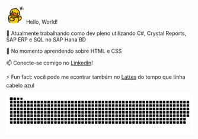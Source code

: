 <img src=https://github.com/ana-carolina-nunes/ana-carolina-nunes/blob/812722f2373b43b35efbbbf19e316a451a16b26f/quack.gif width=50.000
height= 50.000> Hello, World!

🔭 Atualmente trabalhando como dev pleno utilizando C#, Crystal Reports, SAP ERP e SQL no SAP Hana BD

🌱 No momento aprendendo sobre HTML e CSS 

📫 Conecte-se comigo no [LinkedIn](https://www.linkedin.com/in/ana-carolina-nunes-16703914b/)!

⚡ Fun fact: você pode me econtrar também no [Lattes](http://lattes.cnpq.br/2364172400018622) do tempo que tinha cabelo azul

![Snake animation](https://github.com/ana-carolina-nunes/ana-carolina-nunes/blob/812722f2373b43b35efbbbf19e316a451a16b26f/github-contribution-grid-snake.svg)

